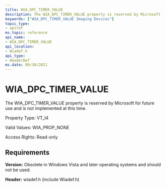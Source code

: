 ```yaml
---
title: WIA_DPC_TIMER_VALUE
description: The WIA_DPC_TIMER_VALUE property is reserved by Microsoft for future use and is not implemented at this time.
keywords: ["WIA_DPC_TIMER_VALUE Imaging Devices"]
topic_type:
- apiref
ms.topic: reference
api_name:
- WIA_DPC_TIMER_VALUE
api_location:
- Wiadef.h
api_type:
- HeaderDef
ms.date: 09/30/2021
---
```


# WIA_DPC_TIMER_VALUE

The WIA_DPC_TIMER_VALUE property is reserved by Microsoft for future use and is not implemented at this time.

Property Type: VT_I4

Valid Values: WIA_PROP_NONE

Access Rights: Read-only

## Requirements

**Version:** Obsolete in Windows Vista and later operating systems and should not be used.

**Header:** wiadef.h (include Wiadef.h)
